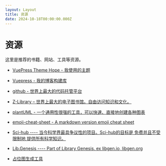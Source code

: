 ```yaml
---
layout: Layout
title: 资源
date: 2024-10-18T00:00:00.000Z
---
```


# 资源

这里是推荐的书籍、网站、工具等资源。 <!-- more -->

- [VuePress Theme Hope - 我使用的主题](https://theme-hope.vuejs.press/zh/)
- [Vuepress - 我的博客构建库](https://v2.vuepress.vuejs.org/zh/)
- [github - 世界上最大的代码托管平台](https://github.com/)
- [Z-Library – 世界上最大的电子图书馆。自由访问知识和文化。](https://zh.z-lib.gs/)
- [plantUML - 一个通用性很强的工具，可以快速、直接地创建各种图表](https://plantuml.com/zh/)
- [emoji-cheat-sheet - A markdown version emoji cheat sheet](https://github.com/ikatyang/emoji-cheat-sheet)
- [Sci-hub ---- 当今科学界最具争议性的项目。Sci-hub的目标是 免费并且不受限制地 提供所有科学知识。](https://www.sci-hub.st/)
- [Lib.Genesis ---- Part of Library Genesis. ex libgen.io, libgen.org](https://libgen.mx/)

- [占位图生成工具](https://dummyimage.com/)

  <blogposts :pages="$site.pages" :filter="page => page.path.startsWith('/resources/')">
  </blogposts>

